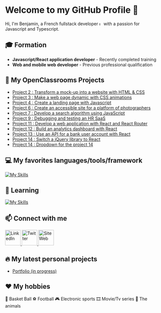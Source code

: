 # Welcome to my GitHub Profile 👋

Hi, I'm Benjamin, a French fullstack developer <img src="https://i.goopics.net/f4akb3.png" alt="LinkedIn" width="10" height="10"/> with a passion for Javascript and Typescript.

## 🎓 Formation

- **Javascript/React application developer** - Recently completed training
- **Web and mobile web developer** - Previous professional qualification

## 🚀 My OpenClassrooms Projects

- [Project 2 : Transform a mock-up into a website with HTML & CSS](https://github.com/Lisitius/P2_Booki_OC)
- [Project 3 : Make a web page dynamic with CSS animations](https://github.com/Lisitius/P3_OhMyFood_OC)
- [Project 4 : Create a landing page with Javascript](https://github.com/Lisitius/P4_GameOn_OC)
- [Project 6 : Create an accessible site for a platform of photographers](https://github.com/Lisitius/P6_FishEye_OC)
- [Project 7 : Develop a search algorithm using JavaScript](https://github.com/Lisitius/P7_LesPetitsPlats_OC)
- [Project 9 : Debugging and testing an HR SaaS](https://github.com/Lisitius/P9_Billed)
- [Project 11 : Develop a web application with React and React Router](https://github.com/Lisitius/P11_Kasa)
- [Project 12 : Build an analytics dashboard with React](https://github.com/Lisitius/P12_SportSee)
- [Project 13 : Use an API for a bank user account with React](https://github.com/Lisitius/P13_ArgentBank)
- [Project 14 : Switch a jQuery library to React](https://github.com/Lisitius/P14_WealthHealth)
- [Project 14 : Dropdown for the project 14](https://github.com/Lisitius/p14-package-dropdown-wealth-health)

## 💻 My favorites languages/tools/framework

[![My Skills](https://skillicons.dev/icons?i=html,css,js,ts,nodejs,mongodb,mysql,react,redux,sass,tailwind,bootstrap,git,github,vscode,postman,figma)](https://skillicons.dev)

## 🌱 Learning

[![My Skills](https://skillicons.dev/icons?i=docker,threejs,rust)](https://skillicons.dev)

## 📫 Connect with me

<a href="https://www.linkedin.com/in/benjamin-fichaux/">
    <img src="https://i.goopics.net/0dyorm.png" alt="LinkedIn" width="50" height="50"/>
</a>

<a href="https://twitter.com/LisiDev">
    <img src="https://i.goopics.net/rpk4su.png" alt="Twitter" width="50" height="50"/>
</a>

<a href="https://benjaminfichaux.site/">
    <img src="https://i.goopics.net/e3thx3.png" alt="Site Web" width="50" height="50"/>
</a>

## 🔥 My latest personal projects

- [Portfolio (in progress)](https://github.com/Lisitius/Portfolio)

## ❤️ My hobbies

🏀 Basket Ball
⚽ Football
🎮 Electronic sports
🎞️ Movie/Tv series
🐾 The animals
